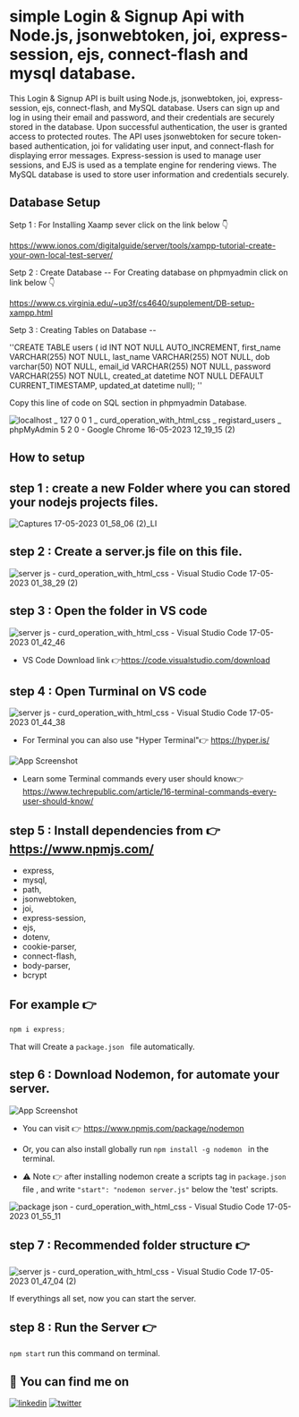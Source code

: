 
# simple Login & Signup Api with Node.js, jsonwebtoken, joi, express-session, ejs, connect-flash and mysql database. 


This Login & Signup API is built using Node.js, jsonwebtoken, joi, express-session, ejs, connect-flash, and MySQL database. Users can sign up and log in using their email and password, and their credentials are securely stored in the database. Upon successful authentication, the user is granted access to protected routes. The API uses jsonwebtoken for secure token-based authentication, joi for validating user input, and connect-flash for displaying error messages. Express-session is used to manage user sessions, and EJS is used as a template engine for rendering views. The MySQL database is used to store user information and credentials securely.


## Database Setup
Setp 1 : For Installing Xaamp sever click on the link below 👇

https://www.ionos.com/digitalguide/server/tools/xampp-tutorial-create-your-own-local-test-server/

Setp 2 : Create Database -- For Creating database on phpmyadmin click on link below 👇

https://www.cs.virginia.edu/~up3f/cs4640/supplement/DB-setup-xampp.html

Setp 3 : Creating Tables on Database -- 

''CREATE TABLE users ( id INT NOT NULL AUTO_INCREMENT, first_name VARCHAR(255) NOT NULL, last_name VARCHAR(255) NOT NULL, dob varchar(50) NOT NULL, email_id VARCHAR(255) NOT NULL, password VARCHAR(255) NOT NULL, created_at datetime NOT NULL DEFAULT CURRENT_TIMESTAMP, updated_at datetime null); ''

Copy this line of code on SQL section in phpmyadmin Database.

![localhost _ 127 0 0 1 _ curd_operation_with_html_css _ registard_users _ phpMyAdmin 5 2 0 - Google Chrome 16-05-2023 12_19_15 (2)](https://github.com/Mbnoob/Simple-login-signup-api-with-nodejs-express-jwt-mysql/assets/91155437/c5a51f61-0eff-4ad0-8ce5-74284dd15ea9)

## How to setup 

step 1 : create a new Folder where you can stored your nodejs projects files.
 - 

![Captures 17-05-2023 01_58_06 (2)_LI](https://github.com/Mbnoob/Simple-login-signup-api-with-nodejs-express-jwt-mysql/assets/91155437/335c8d8b-2ca7-48c3-9531-018ab060b036)

step 2 :  Create a server.js file on this file.
 -

![server js - curd_operation_with_html_css - Visual Studio Code 17-05-2023 01_38_29 (2)](https://github.com/Mbnoob/Simple-login-signup-api-with-nodejs-express-jwt-mysql/assets/91155437/103f7938-23d5-476d-b8e0-76562ad3d8f8)

step 3 : Open the folder in VS code
 -

![server js - curd_operation_with_html_css - Visual Studio Code 17-05-2023 01_42_46](https://github.com/Mbnoob/Simple-login-signup-api-with-nodejs-express-jwt-mysql/assets/91155437/e98cac5d-e40c-4dfc-bc51-5e114021ce20)

- VS Code Download link 👉https://code.visualstudio.com/download

step 4 : Open Turminal on VS code 
 -

![server js - curd_operation_with_html_css - Visual Studio Code 17-05-2023 01_44_38](https://github.com/Mbnoob/Simple-login-signup-api-with-nodejs-express-jwt-mysql/assets/91155437/494246c7-1e3f-4575-b4ad-26e20464a958)

- For Terminal you can also use "Hyper Terminal"👉 https://hyper.is/

![App Screenshot](https://media.geeksforgeeks.org/wp-content/uploads/20221214211841/Screenshot-(5).png)

- Learn some Terminal commands every user should know👉 https://www.techrepublic.com/article/16-terminal-commands-every-user-should-know/

step 5 : Install dependencies from 👉 https://www.npmjs.com/
 -
- express,
- mysql,
- path, 
- jsonwebtoken, 
- joi, 
- express-session, 
- ejs, 
- dotenv, 
- cookie-parser, 
- connect-flash, 
- body-parser, 
- bcrypt

For example 👉
 -

```javascript
npm i express;
```

That will Create a ```package.json ``` file automatically.

step 6 : Download Nodemon, for automate your server.
 - 

![App Screenshot](https://repository-images.githubusercontent.com/958314/195c4a80-7da7-11e9-9a33-54d9fffac84f)

- You can visit 👉 https://www.npmjs.com/package/nodemon

- Or, you can also install globally run ```npm install -g nodemon ``` in the terminal.

- ⚠ Note 👉 after installing nodemon create a scripts tag in ``` package.json ``` file , and write ```"start": "nodemon server.js"``` below the 'test' scripts.

![package json - curd_operation_with_html_css - Visual Studio Code 17-05-2023 01_55_11](https://github.com/Mbnoob/Simple-login-signup-api-with-nodejs-express-jwt-mysql/assets/91155437/d3fac076-51ea-4d52-b53b-0c41c4cdf9da)

step 7 : Recommended folder structure 👉
 -

![server js - curd_operation_with_html_css - Visual Studio Code 17-05-2023 01_47_04 (2)](https://github.com/Mbnoob/Simple-login-signup-api-with-nodejs-express-jwt-mysql/assets/91155437/a8ee143a-12f9-4069-94a6-ffeec47cfd31)

If everythings all set, now you can start the server.

step 8 : Run the Server 👉
 -


``` npm start ``` run this command on terminal.
## 🔗 You can find me on

[![linkedin](https://img.shields.io/badge/linkedin-0A66C2?style=for-the-badge&logo=linkedin&logoColor=white)](https://www.linkedin.com/in/debayan-bain-19288b217/)
[![twitter](https://img.shields.io/badge/Instagram-E4405F?style=for-the-badge&logo=instagram&logoColor=white)](https://www.instagram.com/maharaja_bain/)

